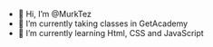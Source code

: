 - 👋 Hi, I’m @MurkTez
- 👀 I’m currently taking classes in GetAcademy
- 🌱 I’m currently learning Html, CSS and JavaScript

<!---
MurkTez/MurkTez is a ✨ special ✨ repository because its `README.md` (this file) appears on your GitHub profile.
You can click the Preview link to take a look at your changes.
--->
